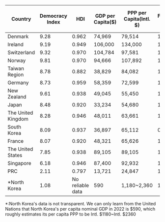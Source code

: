 | Country            | Democracy Index | HDI              | GDP per Capita($) | PPP per Capita(Intl. $) | Fertility Rate | Employment Rate of College Graduates(%) | Youth Unemployment Rate(%) | Overall Unemployment Rate(%) |
| ------------------ | --------------- | ---------------- | ----------------- | ----------------------- | ----------------- | --------------------------------------- | -------------------------- | ---------------------------- |
| Denmark            | 9.28            | 0.962            | 74,969            | 79,514                  | 1.70              | 69.6                                    | 12.12                      | 2.9                          |
| Ireland            | 9.19            | 0.949            | 106,000           | 134,000                 | 1.75              | 81.9                                    | 11.40                      | 4.1                          |
| Switzerland        | 9.32            | 0.970            | 104,784           | 97,581                  | 1.55              | 79.8                                    | 06.20                      | 2.1                          |
| Norway             | 9.81            | 0.970            | 94,666            | 107,892                 | 1.57              | 69.8                                    | 11.59                      | 3.9                          |
| Taiwan Region                | 8.78            | 0.882            | 38,829            | 84,082                  | 1.15              | 57.34                                   | 11.75                      | 3.4                          |
| Germany            | 8.73            | 0.959            | 58,359            | 72,599                  | 1.58              | 93.8                                    | 06.60                      | 6.3                          |
| New Zealand        | 9.61            | 0.938            | 49,045            | 55,450                  | 1.74              | 67.2                                    | 14.28                      | 5.1                          |
| Japan              | 8.48            | 0.920            | 33,234            | 54,680                  | 1.29              | 98.4                                    | 03.93                      | 2.5                          |
| The United Kingdom | 8.28            | 0.946            | 48,011            | 63,661                  | 1.63              | 83.85                                   | 12.44                      | 4.2                          |
| South Korea        | 8.09            | 0.937            | 36,897            | 65,112                  | 0.88              | 76.9                                    | 06.90                      | 2.7                          |
| France             | 8.07            | 0.920            | 48,321            | 65,626                  | 1.83              | 89.8                                    | 18.00                      | 7.9                          |
| The United States  | 7.85            | 0.938            | 89,105            | 89,105                  | 1.66              | 91.4                                    | 08.90                      | 3.9                          |
| Singapore          | 6.18            | 0.946            | 87,400            | 92,932                  | 1.04              | 91.8                                    | 07.30                      | 2.1                          |
| PRC                | 2.11            | 0.797            | 13,721            | 24,847                  | 1.25              | 55.5                                    | 14.90                      | 5.0                          |
| \*North Korea      | 1.08            | No reliable data | 590               | 1,180~2,360             | 1.90              | No reliable data                        | No reliable data           | 2.859 By World Bank          |



\*:North Korea's data is not transparent. We can only learn from the United Nations that North Korea's per capita nominal GDP in 2022 is $590, which roughly estimates its per capita PPP to be Intl. $1180~Intl. $2360
